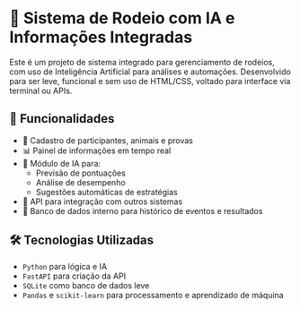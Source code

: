 # 🤠 Sistema de Rodeio com IA e Informações Integradas

Este é um projeto de sistema integrado para gerenciamento de rodeios, com uso de Inteligência Artificial para análises e automações. Desenvolvido para ser leve, funcional e sem uso de HTML/CSS, voltado para interface via terminal ou APIs.

## 🚀 Funcionalidades

- 🎯 Cadastro de participantes, animais e provas
- 📊 Painel de informações em tempo real
- 🧠 Módulo de IA para:
  - Previsão de pontuações
  - Análise de desempenho
  - Sugestões automáticas de estratégias
- 🔄 API para integração com outros sistemas
- 📂 Banco de dados interno para histórico de eventos e resultados

## 🛠️ Tecnologias Utilizadas

- `Python` para lógica e IA
- `FastAPI` para criação da API
- `SQLite` como banco de dados leve
- `Pandas` e `scikit-learn` para processamento e aprendizado de máquina
